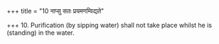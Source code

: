 +++
title = "10 नाप्सु सतः प्रयमणम्विद्यते"

+++
10. Purification (by sipping water) shall not take place whilst he is (standing) in the water.
